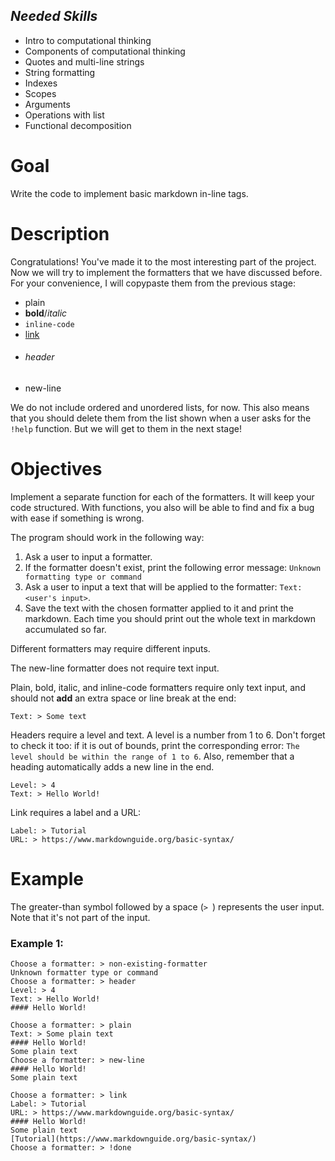 ## ***Needed Skills***
- Intro to computational thinking
- Components of computational thinking
- Quotes and multi-line strings
- String formatting
- Indexes
- Scopes
- Arguments
- Operations with list
- Functional decomposition

# Goal
Write the code to implement basic markdown in-line tags.

# Description
Congratulations!
You've made it to the most interesting part of the project.
Now we will try to implement the formatters that we have discussed before.
For your convenience, I will copypaste them from the previous stage:
- plain
- **bold**/*italic*
- `inline-code`
- [link](#)
- ###### header
- new-line

We do not include ordered and unordered lists, for now.
This also means that you should delete them from the list shown when a user asks for the `!help` function.
But we will get to them in the next stage!

# Objectives  
Implement a separate function for each of the formatters.
It will keep your code structured.
With functions, you also will be able to find and fix a bug with ease if something is wrong.

The program should work in the following way:
1. Ask a user to input a formatter.
2. If the formatter doesn't exist, print the following error message: `Unknown formatting type or command`
3. Ask a user to input a text that will be applied to the formatter: `Text: <user's input>`.
4. Save the text with the chosen formatter applied to it and print the markdown.
Each time you should print out the whole text in markdown accumulated so far.

Different formatters may require different inputs.

The new-line formatter does not require text input.

Plain, bold, italic, and inline-code formatters require only text input, and should not **add** an extra space or line break at the end:
```
Text: > Some text
```

Headers require a level and text.
A level is a number from 1 to 6.
Don't forget to check it too: if it is out of bounds, print the corresponding error: `The level should be within the range of 1 to 6`.
Also, remember that a heading automatically adds a new line in the end.
```	
Level: > 4
Text: > Hello World!
```

Link requires a label and a URL:
```
Label: > Tutorial
URL: > https://www.markdownguide.org/basic-syntax/
```

# Example
The greater-than symbol followed by a space (`> `) represents the user input. Note that it's not part of the input.

### **Example 1**:
```
Choose a formatter: > non-existing-formatter
Unknown formatter type or command
Choose a formatter: > header
Level: > 4
Text: > Hello World!
#### Hello World!

Choose a formatter: > plain
Text: > Some plain text
#### Hello World!
Some plain text
Choose a formatter: > new-line
#### Hello World!
Some plain text

Choose a formatter: > link
Label: > Tutorial
URL: > https://www.markdownguide.org/basic-syntax/
#### Hello World!
Some plain text
[Tutorial](https://www.markdownguide.org/basic-syntax/)
Choose a formatter: > !done
```